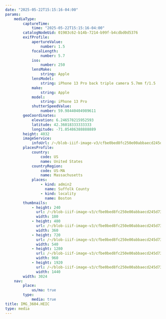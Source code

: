 ```yaml
---
date: "2025-05-22T15:15:16-04:00"
params:
    mediaType:
        captureTime:
            time: "2025-05-22T15:15:16-04:00"
        catalogNodeUid: 01983c62-b14b-7214-b99f-b4cdbd0d5376
        exifProfile:
            apertureValue:
                number: 1.5
            focalLength:
                number: 5.7
            iso:
                number: 250
            lensMake:
                string: Apple
            lensModel:
                string: iPhone 13 Pro back triple camera 5.7mm f/1.5
            make:
                string: Apple
            model:
                string: iPhone 13 Pro
            shutterSpeedValue:
                number: 59.98440404989611
        geoCoordinates:
            elevation: 6.246578215952593
            latitude: 42.36018333333333
            longitude: -71.05486388888889
        height: 4032
        imageService:
            infoUrl: /~/blob-iiif-image-v3/cfbe0bed8fc250e00abbaecd245d737c17834c2834108d4f7cdd7da49d7188de/info.json
        placesProfile:
            country:
                code: US
                name: United States
            countryRegion:
                code: US-MA
                name: Massachusetts
            places:
                - kind: admin2
                  name: Suffolk County
                - kind: locality
                  name: Boston
        thumbnails:
            - height: 240
              url: /~/blob-iiif-image-v3/cfbe0bed8fc250e00abbaecd245d737c17834c2834108d4f7cdd7da49d7188de/full/180%2C240/0/default.jpg
              width: 180
            - height: 480
              url: /~/blob-iiif-image-v3/cfbe0bed8fc250e00abbaecd245d737c17834c2834108d4f7cdd7da49d7188de/full/360%2C480/0/default.jpg
              width: 360
            - height: 720
              url: /~/blob-iiif-image-v3/cfbe0bed8fc250e00abbaecd245d737c17834c2834108d4f7cdd7da49d7188de/full/540%2C720/0/default.jpg
              width: 540
            - height: 1280
              url: /~/blob-iiif-image-v3/cfbe0bed8fc250e00abbaecd245d737c17834c2834108d4f7cdd7da49d7188de/full/960%2C1280/0/default.jpg
              width: 960
            - height: 1920
              url: /~/blob-iiif-image-v3/cfbe0bed8fc250e00abbaecd245d737c17834c2834108d4f7cdd7da49d7188de/full/1440%2C1920/0/default.jpg
              width: 1440
        width: 3024
    nav:
        place:
            us/ma: true
        type:
            media: true
title: IMG_3604.HEIC
type: media
---
```

